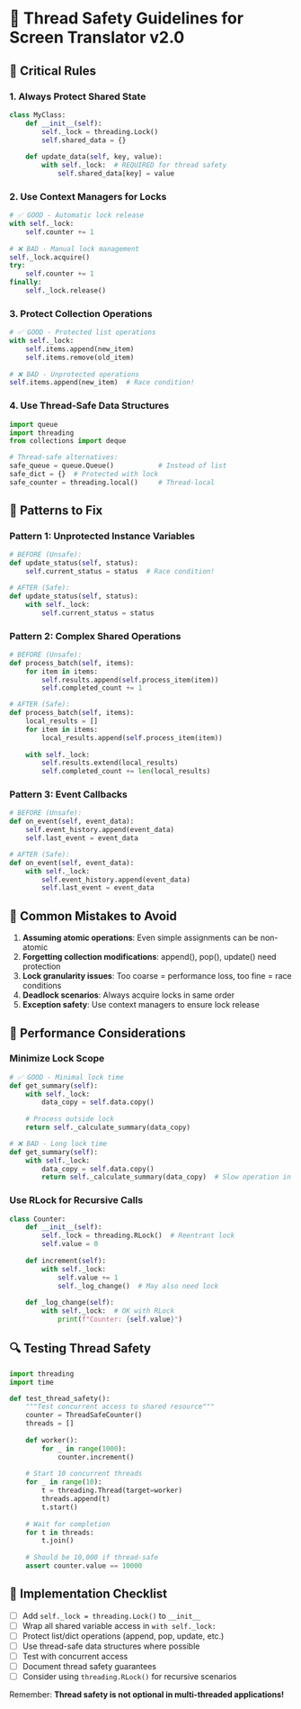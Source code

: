 # 🧵 Thread Safety Guidelines for Screen Translator v2.0

## 🎯 Critical Rules

### 1. **Always Protect Shared State**
```python
class MyClass:
    def __init__(self):
        self._lock = threading.Lock()
        self.shared_data = {}
    
    def update_data(self, key, value):
        with self._lock:  # REQUIRED for thread safety
            self.shared_data[key] = value
```

### 2. **Use Context Managers for Locks**
```python
# ✅ GOOD - Automatic lock release
with self._lock:
    self.counter += 1
    
# ❌ BAD - Manual lock management
self._lock.acquire()
try:
    self.counter += 1
finally:
    self._lock.release()
```

### 3. **Protect Collection Operations**
```python
# ✅ GOOD - Protected list operations
with self._lock:
    self.items.append(new_item)
    self.items.remove(old_item)
    
# ❌ BAD - Unprotected operations
self.items.append(new_item)  # Race condition!
```

### 4. **Use Thread-Safe Data Structures**
```python
import queue
import threading
from collections import deque

# Thread-safe alternatives:
safe_queue = queue.Queue()           # Instead of list
safe_dict = {}  # Protected with lock
safe_counter = threading.local()     # Thread-local
```

## 🔧 Patterns to Fix

### **Pattern 1: Unprotected Instance Variables**
```python
# BEFORE (Unsafe):
def update_status(self, status):
    self.current_status = status  # Race condition!

# AFTER (Safe):
def update_status(self, status):
    with self._lock:
        self.current_status = status
```

### **Pattern 2: Complex Shared Operations**
```python
# BEFORE (Unsafe):
def process_batch(self, items):
    for item in items:
        self.results.append(self.process_item(item))
        self.completed_count += 1

# AFTER (Safe):
def process_batch(self, items):
    local_results = []
    for item in items:
        local_results.append(self.process_item(item))
    
    with self._lock:
        self.results.extend(local_results)
        self.completed_count += len(local_results)
```

### **Pattern 3: Event Callbacks**
```python
# BEFORE (Unsafe):
def on_event(self, event_data):
    self.event_history.append(event_data)
    self.last_event = event_data

# AFTER (Safe):
def on_event(self, event_data):
    with self._lock:
        self.event_history.append(event_data)
        self.last_event = event_data
```

## 🚨 Common Mistakes to Avoid

1. **Assuming atomic operations**: Even simple assignments can be non-atomic
2. **Forgetting collection modifications**: append(), pop(), update() need protection
3. **Lock granularity issues**: Too coarse = performance loss, too fine = race conditions
4. **Deadlock scenarios**: Always acquire locks in same order
5. **Exception safety**: Use context managers to ensure lock release

## 🎯 Performance Considerations

### **Minimize Lock Scope**
```python
# ✅ GOOD - Minimal lock time
def get_summary(self):
    with self._lock:
        data_copy = self.data.copy()
    
    # Process outside lock
    return self._calculate_summary(data_copy)

# ❌ BAD - Long lock time
def get_summary(self):
    with self._lock:
        data_copy = self.data.copy()
        return self._calculate_summary(data_copy)  # Slow operation in lock!
```

### **Use RLock for Recursive Calls**
```python
class Counter:
    def __init__(self):
        self._lock = threading.RLock()  # Reentrant lock
        self.value = 0
    
    def increment(self):
        with self._lock:
            self.value += 1
            self._log_change()  # May also need lock
    
    def _log_change(self):
        with self._lock:  # OK with RLock
            print(f"Counter: {self.value}")
```

## 🔍 Testing Thread Safety

```python
import threading
import time

def test_thread_safety():
    """Test concurrent access to shared resource"""
    counter = ThreadSafeCounter()
    threads = []
    
    def worker():
        for _ in range(1000):
            counter.increment()
    
    # Start 10 concurrent threads
    for _ in range(10):
        t = threading.Thread(target=worker)
        threads.append(t)
        t.start()
    
    # Wait for completion
    for t in threads:
        t.join()
    
    # Should be 10,000 if thread-safe
    assert counter.value == 10000
```

## 🎯 Implementation Checklist

- [ ] Add `self._lock = threading.Lock()` to `__init__`
- [ ] Wrap all shared variable access in `with self._lock:`
- [ ] Protect list/dict operations (append, pop, update, etc.)
- [ ] Use thread-safe data structures where possible
- [ ] Test with concurrent access
- [ ] Document thread safety guarantees
- [ ] Consider using `threading.RLock()` for recursive scenarios

Remember: **Thread safety is not optional in multi-threaded applications!**
